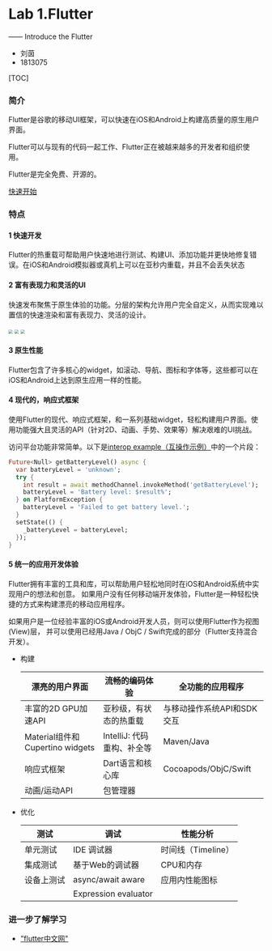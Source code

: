 # Lab 1.Flutter

—— Introduce the Flutter

- 刘茵
- 1813075

[TOC]

### 简介

Flutter是谷歌的移动UI框架，可以快速在iOS和Android上构建高质量的原生用户界面。

Flutter可以与现有的代码一起工作、Flutter正在被越来越多的开发者和组织使用。

Flutter是完全免费、开源的。

[快速开始](https://flutterchina.club/get-started/install/)

### 特点

#### 1 快速开发

Flutter的热重载可帮助用户快速地进行测试、构建UI、添加功能并更快地修复错误。在iOS和Android模拟器或真机上可以在亚秒内重载，并且不会丢失状态

#### 2 富有表现力和灵活的UI

快速发布聚焦于原生体验的功能。分层的架构允许用户完全自定义，从而实现难以置信的快速渲染和富有表现力、灵活的设计。

<img src="D:\大三下\智能移动开发\IMD\assignment\lab1\screenshot-1.png" style="zoom:50%;" />         <img src="https://flutterchina.club/images/homepage/screenshot-2.png" style="zoom:50%;" />         <img src="https://flutterchina.club/images/homepage/ios-friendlychat.png" style="zoom:50%;" />

#### 3 原生性能

Flutter包含了许多核心的widget，如滚动、导航、图标和字体等，这些都可以在iOS和Android上达到原生应用一样的性能。

#### 4 现代的，响应式框架

使用Flutter的现代、响应式框架，和一系列基础widget，轻松构建用户界面。使用功能强大且灵活的API（针对2D、动画、手势、效果等）解决艰难的UI挑战。

访问平台功能非常简单。以下是[interop example（互操作示例）](https://github.com/flutter/flutter/tree/master/examples/platform_channel)中的一个片段：

```dart
Future<Null> getBatteryLevel() async {
  var batteryLevel = 'unknown';
  try {
    int result = await methodChannel.invokeMethod('getBatteryLevel');
    batteryLevel = 'Battery level: $result%';
  } on PlatformException {
    batteryLevel = 'Failed to get battery level.';
  }
  setState(() {
    _batteryLevel = batteryLevel;
  });
}
```

#### 5 统一的应用开发体验

Flutter拥有丰富的工具和库，可以帮助用户轻松地同时在iOS和Android系统中实现用户的想法和创意。 如果用户没有任何移动端开发体验，Flutter是一种轻松快捷的方式来构建漂亮的移动应用程序。

如果用户是一位经验丰富的iOS或Android开发人员，则可以使用Flutter作为视图(View)层， 并可以使用已经用Java / ObjC / Swift完成的部分（Flutter支持混合开发）。

- 构建

  | 漂亮的用户界面                  | 流畅的编码体验             | 全功能的应用程序           |
  | ------------------------------- | -------------------------- | -------------------------- |
  | 丰富的2D GPU加速API             | 亚秒级，有状态的热重载     | 与移动操作系统API和SDK交互 |
  | Material组件和Cupertino widgets | IntelliJ: 代码重构、补全等 | Maven/Java                 |
  | 响应式框架                      | Dart语言和核心库           | Cocoapods/ObjC/Swift       |
  | 动画/运动API                    | 包管理器                   |                            |

- 优化

  | 测试       | 调试                 | 性能分析           |
  | ---------- | -------------------- | ------------------ |
  | 单元测试   | IDE 调试器           | 时间线（Timeline） |
  | 集成测试   | 基于Web的调试器      | CPU和内存          |
  | 设备上测试 | async/await aware    | 应用内性能图标     |
  |            | Expression evaluator |                    |

  

### 进一步了解学习

- ["flutter中文网"]( https://flutterchina.club/get-started/)	




